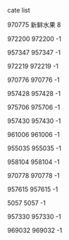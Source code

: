 cate list

970775 新鲜水果 8

972200 972200 -1

957347 957347 -1

972219 972219 -1

970776 970776 -1

957428 957428 -1

975706 975706 -1

957430 957430 -1

961006 961006 -1

955035 955035 -1

958104 958104 -1

970778 970778 -1

957615 957615 -1

5057 5057 -1

957330 957330 -1

969032 969032 -1

